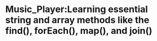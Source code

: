 # Music_Player:Learning essential string and array methods like the find(), forEach(), map(), and join()
